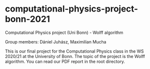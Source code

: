 # computational-physics-project-bonn-2021
Computational Physics project (Uni Bonn) - Wolff algorithm

Group members: Dániel Juhász, Maximilian Mucha

This is our final project for the Computational Physics class in the WS 2020/21 at the University of Bonn. The topic of the project is the Wolff algorithm. You can read our PDF report in the root directory.
